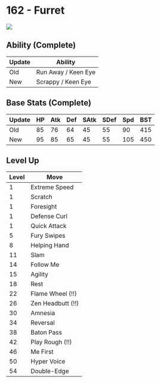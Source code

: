 # 162 - Furret
![][162]

## Ability (Complete)

Update | Ability
---    | ---
Old    | Run Away / Keen Eye
New    | Scrappy / Keen Eye

## Base Stats (Complete)

Update | HP | Atk | Def | SAtk | SDef | Spd | BST
---    | ---| --- | --- | ---  | ---  | --- | ---
Old    | 85 |  76 |  64 |  45  |  55  |  90  |  415
New    | 95 |  85 |  65 |  45  |  55  |  105  |  450

## Level Up

Level | Move
---   | ---
  1   | Extreme Speed
  1   | Scratch
  1   | Foresight
  1   | Defense Curl
  1   | Quick Attack
  5   | Fury Swipes
  8   | Helping Hand
 11   | Slam
 14   | Follow Me
 15   | Agility
 18   | Rest
 22   | Flame Wheel (!!)
 26   | Zen Headbutt (!!)
 30   | Amnesia
 34   | Reversal
 38   | Baton Pass
 42   | Play Rough (!!)
 46   | Me First
 50   | Hyper Voice
 54   | Double-Edge



[162]: /img/pokemon/162.png
